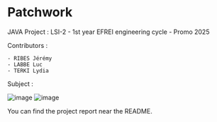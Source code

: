 # Patchwork
 JAVA Project : LSI-2 - 1st year EFREI engineering cycle - Promo 2025
 
 Contributors :
 
    - RIBES Jérémy
    - LABBE Luc
    - TERKI Lydia
 
 Subject :
 
![image](https://user-images.githubusercontent.com/71068295/201080871-66d9e762-62b9-487e-af06-6241ef7ad82e.png)
![image](https://user-images.githubusercontent.com/71068295/201080927-f9801658-ffcf-417f-b290-a71d9ebe08f2.png)

You can find the project report near the README.

